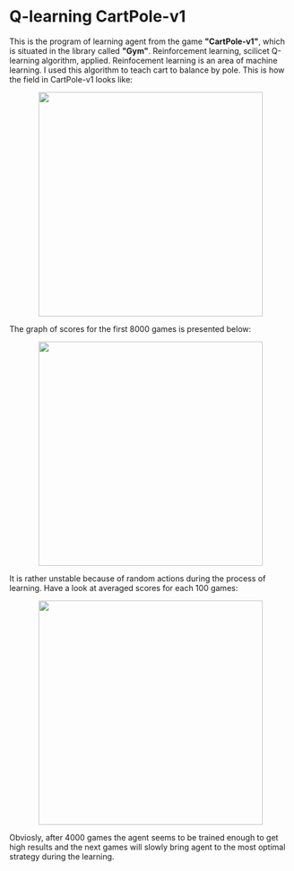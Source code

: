 # Q-learning CartPole-v1
This is the program of learning agent from the game <b>"CartPole-v1"</b>, which is situated in the library called <b>"Gym"</b>. Reinforcement  learning, scilicet Q-learning algorithm, applied. Reinfocement learning is an area of machine learning. I used this algorithm to teach cart to balance by pole. This is how the field in CartPole-v1 looks like:
<p align="center">
<img src="https://sun9-71.userapi.com/FIhHifGq4V-MicLUnmLjNdXgAPhnA83YjFMKsA/stL73BLMwJc.jpg" width="400">
</p>
The graph of scores for the first 8000 games is presented below:
<p align="center">
<img src="https://sun9-27.userapi.com/YeXime1WHy5f_owqAmYeui_OEbMaULOMJ0otZw/npZnlsxatlc.jpg" width="400">
</p>
It is rather unstable because of random actions during the process of learning. Have a look at averaged scores for each 100 games:
<p align="center">
<img src="https://sun9-30.userapi.com/aNV5rk5fBiHOOst0YE6QRm4-We8MhBLvPSz95Q/Ir0k0ixNVwE.jpg" width="400">
</p>
Obviosly, after 4000 games the agent seems to be trained enough to get high results and the next games will slowly bring agent to the most 
optimal strategy during the learning.
